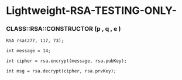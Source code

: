 # Lightweight-RSA-TESTING-ONLY-

### CLASS::RSA::CONSTRUCTOR (p , q , e )

    RSA rsa(277, 117, 73);

    int message = 14;

    int cipher = rsa.encrypt(message, rsa.pubKey);
    
    int msg = rsa.decrypt(cipher, rsa.prvKey);

